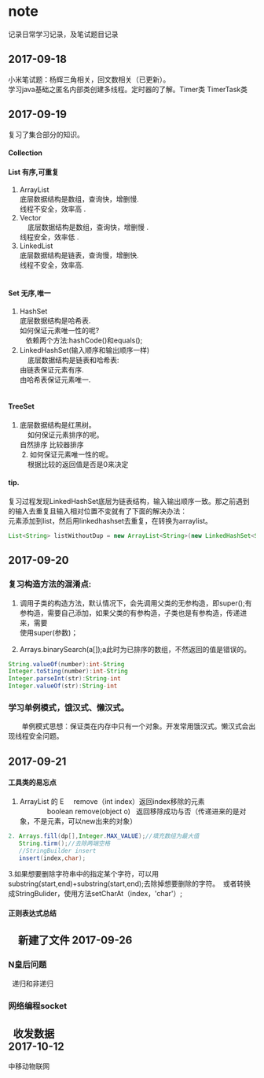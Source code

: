 # note
记录日常学习记录，及笔试题目记录

2017-09-18
-------------------------------------------------------------------

小米笔试题：杨辉三角相关，回文数相关（已更新）。<br> 
学习java基础之匿名内部类创建多线程。定时器的了解。Timer类 TimerTask类<br> 

2017-09-19
-----------------------------------------------------------------------------

复习了集合部分的知识。<br> 
#### Collection<br>
#### List 有序,可重复 <br> 
1.  ArrayList <br> 
     底层数据结构是数组，查询快，增删慢.<br> 
     线程不安全，效率高 .<br> 
2.  Vector<br> 
     底层数据结构是数组，查询快，增删慢 .<br> 
     线程安全，效率低 .<br> 
3. LinkedList<br> 
     底层数据结构是链表，查询慢，增删快.<br> 
     线程不安全，效率高.<br> 
      
#### Set 无序,唯一 <br> 
1.  HashSet<br> 
    底层数据结构是哈希表.<br> 
    如何保证元素唯一性的呢?<br> 
    依赖两个方法:hashCode()和equals();<br> 
2. LinkedHashSet(输入顺序和输出顺序一样)<br> 
     底层数据结构是链表和哈希表:<br> 
     由链表保证元素有序.<br> 
     由哈希表保证元素唯一. <br> 
   
#### TreeSet<br> 
1. 底层数据结构是红黑树。 <br> 
     如何保证元素排序的呢。  <br> 
    	自然排序 比较器排序 <br> 
 2. 如何保证元素唯一性的呢。 <br> 
     根据比较的返回值是否是0来决定<br> 

#### tip.
复习过程发现LinkedHashSet底层为链表结构，输入输出顺序一致。那之前遇到的输入去重复且输入相对位置不变就有了下面的解决办法：<br> 
元素添加到list，然后用linkedhashset去重复，在转换为arraylist。<br> 
 ```java
List<String> listWithoutDup = new ArrayList<String>(new LinkedHashSet<String>(list));
```
        
2017-09-20
--------------------------------------------------------------------------------------

 ### 复习构造方法的混淆点:<br>
 1. 调用子类的构造方法，默认情况下，会先调用父类的无参构造，即super();有参构造，需要自己添加，如果父类的有参构造，子类也是有参构造，传递进来，需要<br> 使用super(参数)；<br> 
   
2. Arrays.binarySearch(a[]);a此时为已排序的数组，不然返回的值是错误的。<br> 
 ```java
 String.valueOf(number):int-String
 Integer.toSting(number):int-String
 Integer.parseInt(str):String-int
 Integer.valueOf(str):String-int 
 ```
### 学习单例模式，饿汉式、懒汉式。<br> 
        单例模式思想：保证类在内存中只有一个对象。开发常用饿汉式。懒汉式会出现线程安全问题。
        
2017-09-21
--------------------------------------------------------------------------------------
#### 工具类的易忘点
1. ArrayList 的  E     remove（int index）返回index移除的元素<br> 
               boolean remove(object o)   返回移除成功与否（传递进来的是对象，不是元素，可以new出来的对象）<br> 
``` java            
2. Arrays.fill(dp[],Integer.MAX_VALUE);//填充数组为最大值
   String.tirm();//去除两端空格
   //StringBuilder insert
   insert(index,char);
```
3.如果想要删除字符串中的指定某个字符，可以用substring(start,end)+substring(start,end);去除掉想要删除的字符。
  或者转换成StringBulider，使用方法setCharAt（index，'char'）;
#### 正则表达式总结
     新建了文件
2017-09-26
--------------------------------------------------------------------------------------
### N皇后问题
   递归和非递归<br> 
### 网络编程socket
   收发数据<br>
2017-10-12
--------------------------------------------------------------------------------------------
中移动物联网
